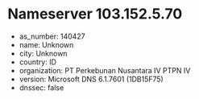 # Nameserver 103.152.5.70

* as_number: 140427
* name: Unknown
* city: Unknown
* country: ID
* organization: PT Perkebunan Nusantara IV PTPN IV
* version: Microsoft DNS 6.1.7601 (1DB15F75)
* dnssec: false
